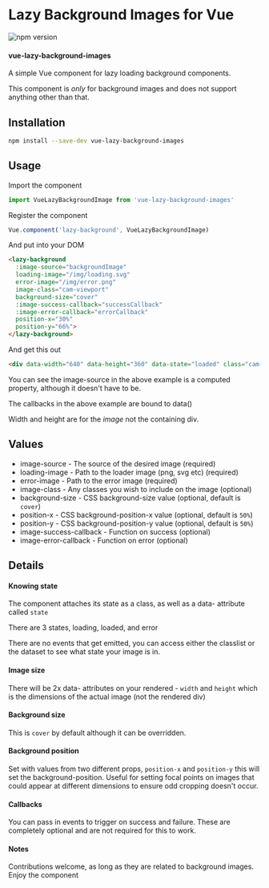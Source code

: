 # Lazy Background Images for Vue
![npm version](https://badge.fury.io/js/vue-lazy-background-images.svg)

#### vue-lazy-background-images

A simple Vue component for lazy loading background components.

This component is *only* for background images and does not support anything
other than that.

## Installation

```bash
npm install --save-dev vue-lazy-background-images
```

## Usage

Import the component

```js
import VueLazyBackgroundImage from 'vue-lazy-background-images'
```

Register the component

```js
Vue.component('lazy-background', VueLazyBackgroundImage)
```

And put into your DOM

```html
<lazy-background
  :image-source="backgroundImage"
  loading-image="/img/loading.svg"
  error-image="/img/error.png"
  image-class="cam-viewport"
  background-size="cover"
  :image-success-callback="successCallback"
  :image-error-callback="errorCallback"
  position-x="30%"
  position-y="66%">
</lazy-background>
```

And get this out

```html
<div data-width="640" data-height="360" data-state="loaded" class="cam-viewport loaded" style="background-image: url(http://my-site.com/test-image.png); background-size: cover"></div>
```

You can see the image-source in the above example is a computed property,
although it doesn't have to be.

The callbacks in the above example are bound to data()

Width and height are for the *image* not the containing div.

## Values

* image-source - The source of the desired image (required)
* loading-image - Path to the loader image (png, svg etc) (required)
* error-image - Path to the error image (required)
* image-class - Any classes you wish to include on the image (optional)
* background-size - CSS background-size value (optional, default is `cover`)
* position-x - CSS background-position-x value (optional, default is `50%`)
* position-y - CSS background-position-y value (optional, default is `50%`)
* image-success-callback - Function on success (optional)
* image-error-callback - Function on error (optional)

## Details

#### Knowing state

The component attaches its state as a class, as well as a data- attribute
called `state`

There are 3 states, loading, loaded, and error

There are no events that get emitted, you can access either the classlist or
the dataset to see what state your image is in.

#### Image size

There will be 2x data- attributes on your rendered - `width` and `height` which
is the dimensions of the actual image (not the rendered div)

#### Background size

This is `cover` by default although it can be overridden.

#### Background position

Set with values from two different props, `position-x` and `position-y` this will set the background-position. Useful for setting focal points on images that could appear at different dimensions to ensure odd cropping doesn't occur. 

#### Callbacks

You can pass in events to trigger on success and failure. These are completely
optional and are not required for this to work.

#### Notes

Contributions welcome, as long as they are related to background images. Enjoy
the component

